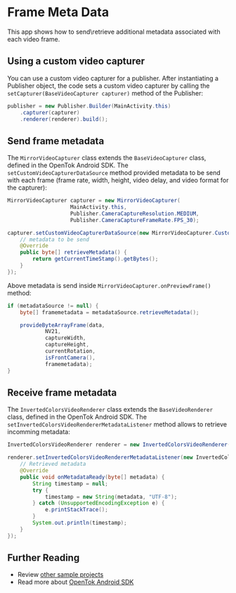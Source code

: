 # Frame Meta Data

This app shows how to send\retrieve additional metadata associated with each video frame.
## Using a custom video capturer

You can use a custom video capturer for a publisher. After
instantiating a Publisher object, the code sets a custom video capturer by calling the
`setCapturer(BaseVideoCapturer capturer)` method of the Publisher:

```java
publisher = new Publisher.Builder(MainActivity.this)
    .capturer(capturer)
    .renderer(renderer).build();
```

## Send frame metadata

The `MirrorVideoCapturer`  class extends the `BaseVideoCapturer` class, defined in the OpenTok Android SDK.
The `setCustomVideoCapturerDataSource` method provided metadata to be send with each frame (frame
rate, width, height, video delay, and video format for the capturer):

```java
MirrorVideoCapturer capturer = new MirrorVideoCapturer(
                    MainActivity.this,
                    Publisher.CameraCaptureResolution.MEDIUM,
                    Publisher.CameraCaptureFrameRate.FPS_30);

capturer.setCustomVideoCapturerDataSource(new MirrorVideoCapturer.CustomVideoCapturerDataSource() {
    // metadata to be send
    @Override
    public byte[] retrieveMetadata() {
        return getCurrentTimeStamp().getBytes();
    }
});
```

Above metadata is send inside `MirrorVideoCapturer.onPreviewFrame()` method:

```java
if (metadataSource != null) {
    byte[] framemetadata = metadataSource.retrieveMetadata();

    provideByteArrayFrame(data,
            NV21,
            captureWidth,
            captureHeight,
            currentRotation,
            isFrontCamera(),
            framemetadata);
}
```

## Receive frame metadata

The `InvertedColorsVideoRenderer` class extends the `BaseVideoRenderer` class, defined in the OpenTok Android SDK.
The `setInvertedColorsVideoRendererMetadataListener` method allows to retrieve incomming metadata:

```java
InvertedColorsVideoRenderer renderer = new InvertedColorsVideoRenderer(MainActivity.this);

renderer.setInvertedColorsVideoRendererMetadataListener(new InvertedColorsVideoRenderer.InvertedColorsVideoRendererMetadataListener() {
    // Retrieved metadata
    @Override
    public void onMetadataReady(byte[] metadata) {
        String timestamp = null;
        try {
            timestamp = new String(metadata, "UTF-8");
        } catch (UnsupportedEncodingException e) {
            e.printStackTrace();
        }
        System.out.println(timestamp);
    }
});
```

## Further Reading

* Review [other sample projects](../)
* Read more about [OpenTok Android SDK](https://tokbox.com/developer/sdks/android/)
